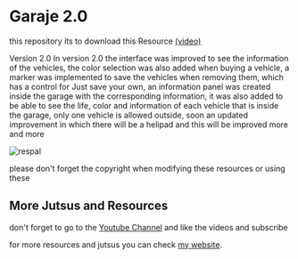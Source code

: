 # Garaje 2.0
this repository its to download this Resource [(video)](https://www.youtube.com/watch?v=lcppfwrcwXc)

Version 2.0
In version 2.0 the interface was improved to see the information of the vehicles, the color selection was also added when buying a vehicle, a marker was implemented to save the vehicles when removing them, which has a control for Just save your own, an information panel was created inside the garage with the corresponding information, it was also added to be able to see the life, color and information of each vehicle that is inside the garage, only one vehicle is allowed outside, soon an updated improvement in which there will be a helipad and this will be improved more and more

![respal](https://user-images.githubusercontent.com/4656406/109518090-f2e93a00-7a77-11eb-933b-e05ae6522bca.jpg)

please don't forget the copyright when modifying these resources or using these

## More Jutsus and Resources
don't forget to go to the [Youtube Channel](https://www.youtube.com/channel/UC1JWFFcM_wzmMkdCX4vxa1w) and like the videos and subscribe 

for more resources and jutsus you can check [my website](https://nicolasecm.co/).

 
